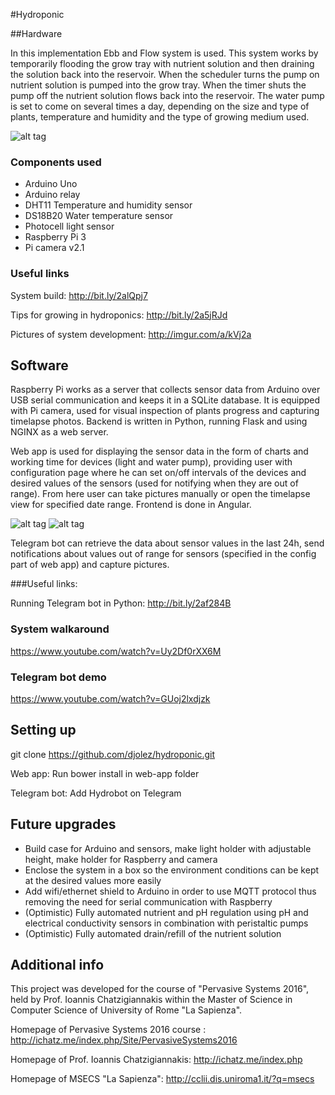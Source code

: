 #Hydroponic

##Hardware

In this implementation Ebb and Flow system is used. This system works by temporarily flooding the grow tray with nutrient solution and then draining the solution back into the reservoir. When the scheduler turns the pump on nutrient solution is pumped into the grow tray. When the timer shuts the pump off the nutrient solution flows back into the reservoir. The water pump is set to come on several times a day, depending on the size and type of plants, temperature and humidity and the type of growing medium used.

![alt tag](http://gardenious.com/wp-content/uploads/2014/08/how-to-build-an-ebb-and-flow-hydroponic-system.png)

### Components used

* Arduino Uno
* Arduino relay
* DHT11 Temperature and humidity sensor
* DS18B20 Water temperature sensor
* Photocell light sensor
* Raspberry Pi 3
* Pi camera v2.1

### Useful links

System build: http://bit.ly/2alQpj7

Tips for growing in hydroponics: http://bit.ly/2a5jRJd

Pictures of system development: http://imgur.com/a/kVj2a


## Software

Raspberry Pi works as a server that collects sensor data from Arduino over USB serial communication and keeps it in a SQLite database. It is equipped with Pi camera, used for visual inspection of plants progress and capturing timelapse photos. Backend is written in Python, running Flask and using NGINX as a web server.

Web app is used for displaying the sensor data in the form of charts and working time for devices (light and water pump), providing user with configuration page where he can set on/off intervals of the devices and desired values of the sensors (used for notifying when they are out of range). From here user can take pictures manually or open the timelapse view for specified date range. Frontend is done in Angular.

![alt tag](http://i.imgur.com/KRuebK3.png)
![alt tag](http://i.imgur.com/HaghVIf.png)


Telegram bot can retrieve the data about sensor values in the last 24h, send notifications about values out of range for sensors (specified in the config part of web app) and capture pictures.

###Useful links:

Running Telegram bot in Python: http://bit.ly/2af284B

### System walkaround
https://www.youtube.com/watch?v=Uy2Df0rXX6M

### Telegram bot demo
https://www.youtube.com/watch?v=GUoj2lxdjzk

## Setting up

git clone https://github.com/djolez/hydroponic.git

Web app: Run bower install in web-app folder

Telegram bot: Add Hydrobot on Telegram

## Future upgrades

* Build case for Arduino and sensors, make light holder with adjustable height, make holder for Raspberry and camera
* Enclose the system in a box so the environment conditions can be kept at the desired values more easily
* Add wifi/ethernet shield to Arduino in order to use MQTT protocol thus removing the need for serial communication with Raspberry
* (Optimistic) Fully automated nutrient and pH regulation using pH and electrical conductivity sensors in combination with peristaltic pumps
* (Optimistic) Fully automated drain/refill of the nutrient solution

## Additional info

This project was developed for the course of "Pervasive Systems 2016", held by Prof. Ioannis Chatzigiannakis within the Master of Science in Computer Science of University of Rome "La Sapienza".

Homepage of Pervasive Systems 2016 course : http://ichatz.me/index.php/Site/PervasiveSystems2016

Homepage of Prof. Ioannis Chatzigiannakis: http://ichatz.me/index.php

Homepage of MSECS "La Sapienza": http://cclii.dis.uniroma1.it/?q=msecs
